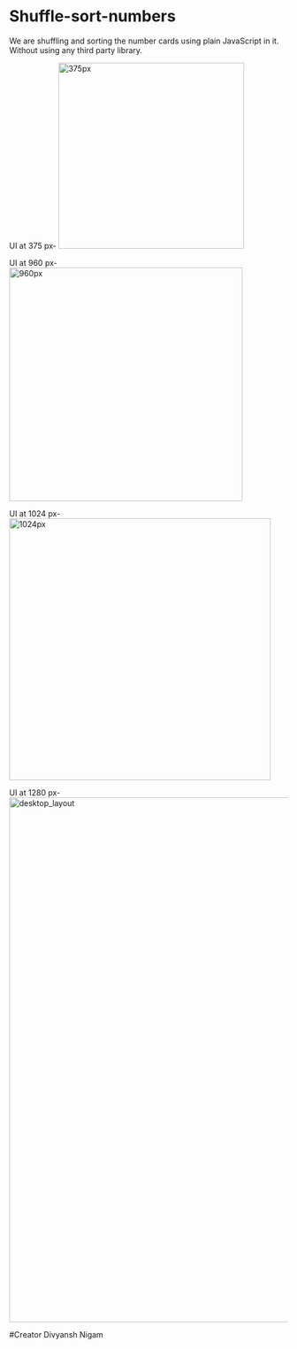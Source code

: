 # Shuffle-sort-numbers
We are shuffling and sorting the number cards using plain JavaScript in it. Without using any third party library.

UI at 375 px-
<img width="336" alt="375px" src="https://user-images.githubusercontent.com/25819684/133651592-56d2641a-60da-4461-b681-0d5d2e9d058d.PNG">

UI at 960 px-
<img width="422" alt="960px" src="https://user-images.githubusercontent.com/25819684/133651624-082f852f-cecd-4259-b276-bfbc7c4a0b3c.PNG">

UI at 1024 px-
<img width="473" alt="1024px" src="https://user-images.githubusercontent.com/25819684/133651943-bf946109-422f-473d-a277-70d5ff22e69c.PNG">


UI at 1280 px-
<img width="948" alt="desktop_layout" src="https://user-images.githubusercontent.com/25819684/133651717-cf609c8d-4985-45f6-b6c2-ae49dbdc75db.PNG">

#Creator
Divyansh Nigam

